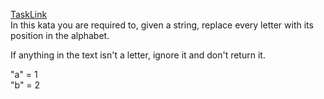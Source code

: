 [TaskLink](https://www.codewars.com/kata/546f922b54af40e1e90001da)<br/>
In this kata you are required to, given a string, replace every letter with its position in the alphabet.<br/>

If anything in the text isn't a letter, ignore it and don't return it.<br/>

"a" = 1<br/>
"b" = 2<br/>
